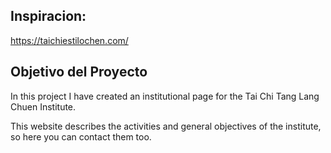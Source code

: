 ## Inspiracion:

https://taichiestilochen.com/


## Objetivo del Proyecto

In this project I have created an institutional page for the Tai Chi Tang Lang Chuen Institute.

This website describes the activities and general objectives of the institute, so here you can contact them too.
